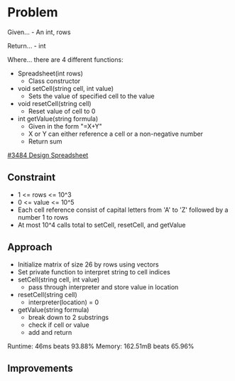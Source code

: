 
# Problem
Given...
    - An int, rows

Return...
    - int

Where...
there are 4 different functions:
- Spreadsheet\(int rows)
    - Class constructor
- void setCell\(string cell, int value)
    - Sets the value of specified cell to the value
- void resetCell\(string cell)
    - Reset value of cell to 0
- int getValue(string formula)
    - Given in the form "=X+Y"
    - X or Y can either reference a cell or a non-negative number
    - Return sum

[\#3484 Design Spreadsheet](https://leetcode.com/problems/design-spreadsheet/description/?envType=daily-question&envId=2025-09-19)

## Constraint
- 1 <= rows <= 10^3
- 0 <= value <= 10^5
- Each cell reference consist of capital letters from 'A' to 'Z' followed by a
number 1 to rows
- At most 10^4 calls total to setCell, resetCell, and getValue

## Approach
- Initialize matrix of size 26 by rows using vectors
- Set private function to interpret string to cell indices
- setCell\(string cell, int value)
    - pass through interpreter and store value in location
- resetCell\(string cell)
    - interpreter\(location) = 0
- getValue(string formula)
    - break down to 2 substrings
    - check if cell or value
    - add and return

Runtime:
46ms beats 93.88%
Memory:
162.51mB beats 65.96%

## Improvements

